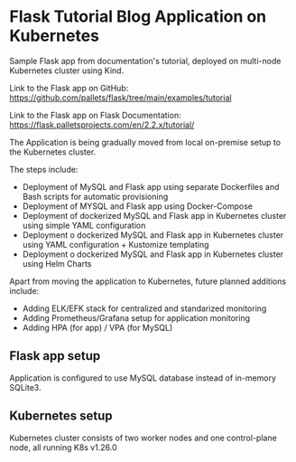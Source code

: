 # Flask Tutorial Blog Application on Kubernetes

Sample Flask app from documentation's tutorial, deployed on multi-node Kubernetes cluster using Kind.

Link to the Flask app on GitHub: https://github.com/pallets/flask/tree/main/examples/tutorial

Link to the Flask app on Flask Documentation: https://flask.palletsprojects.com/en/2.2.x/tutorial/

The Application is being gradually moved from local on-premise setup to the Kubernetes cluster.

The steps include:

* Deployment of MySQL and Flask app using separate Dockerfiles and Bash scripts for automatic provisioning
* Deployment of MYSQL and Flask app using Docker-Compose
* Deployment of dockerized MySQL and Flask app in Kubernetes cluster using simple YAML configuration
* Deployment o dockerized MySQL and Flask app in Kubernetes cluster using YAML configuration + Kustomize templating
* Deployment o dockerized MySQL and Flask app in Kubernetes cluster using Helm Charts

Apart from moving the application to Kubernetes, future planned additions include:

* Adding ELK/EFK stack for centralized and standarized monitoring
* Adding Prometheus/Grafana setup for application monitoring
* Adding HPA (for app) / VPA (for MySQL)

## Flask app setup

Application is configured to use MySQL database instead of in-memory SQLite3.

## Kubernetes setup

Kubernetes cluster consists of two worker nodes and one control-plane node, all running K8s v1.26.0
